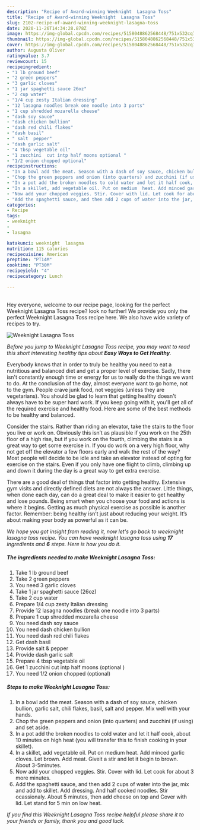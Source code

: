 ```yaml
---
description: "Recipe of Award-winning Weeknight  Lasagna Toss"
title: "Recipe of Award-winning Weeknight  Lasagna Toss"
slug: 2102-recipe-of-award-winning-weeknight-lasagna-toss
date: 2020-11-26T14:34:28.878Z
image: https://img-global.cpcdn.com/recipes/5158048862568448/751x532cq70/weeknight-lasagna-toss-recipe-main-photo.jpg
thumbnail: https://img-global.cpcdn.com/recipes/5158048862568448/751x532cq70/weeknight-lasagna-toss-recipe-main-photo.jpg
cover: https://img-global.cpcdn.com/recipes/5158048862568448/751x532cq70/weeknight-lasagna-toss-recipe-main-photo.jpg
author: Augusta Oliver
ratingvalue: 3.7
reviewcount: 15
recipeingredient:
- "1 lb ground beef"
- "2 green peppers"
- "3 garlic cloves"
- "1 jar spaghetti sauce 26oz"
- "2 cup water"
- "1/4 cup zesty Italian dressing"
- "12 lasagna noodles break one noodle into 3 parts"
- "1 cup shredded mozarella cheese"
- "dash soy sauce"
- "dash chicken bullion"
- "dash red chili flakes"
- "dash basil"
- " salt  pepper"
- "dash garlic salt"
- "4 tbsp vegetable oil"
- "1 zucchini  cut intp half moons optional "
- "1/2 onion chopped optional"
recipeinstructions:
- "In a bowl add the meat. Season with a dash of soy sauce, chicken bullion, garlic salt, chili flakes, basil,  salt and pepper. Mix well with your hands."
- "Chop the green peppers and onion (into quarters) and zucchini (if using) and set aside."
- "In a pot add the broken noodles to cold water and let it half cook, about 10 minutes on high heat (you will transfer this to finish cooking  in your skillet)."
- "In a skillet, add vegetable oil. Put on medium  heat. Add minced garlic cloves. Let brown. Add meat. Giveit a stir and let it begin to brown. About 3-5minutes."
- "Now add your chopped veggies. Stir. Cover with lid. Let cook for about 3 more minutes."
- "Add the spaghetti sauce, and then add 2 cups of water into the jar, mix and add to skillet. Add dressing. And half cooked noodles. Stir ocassionaly. About 5 minutes, then add cheese on top and Cover with lid. Let stand for 5 min on low heat."
categories:
- Recipe
tags:
- weeknight
- 
- lasagna

katakunci: weeknight  lasagna 
nutrition: 115 calories
recipecuisine: American
preptime: "PT14M"
cooktime: "PT30M"
recipeyield: "4"
recipecategory: Lunch

---
```

<br>
Hey everyone, welcome to our recipe page, looking for the perfect Weeknight  Lasagna Toss recipe? look no further! We provide you only the perfect Weeknight  Lasagna Toss recipe here. We also have wide variety of recipes to try.
<br>


![Weeknight  Lasagna Toss](https://img-global.cpcdn.com/recipes/5158048862568448/751x532cq70/weeknight-lasagna-toss-recipe-main-photo.jpg)

<i>Before you jump to Weeknight  Lasagna Toss recipe, you may want to read this short interesting healthy tips about <strong>Easy Ways to Get Healthy</strong>.</i>

Everybody knows that in order to truly be healthy you need to eat a nutritious and balanced diet and get a proper level of exercise. Sadly, there isn't constantly enough time or energy for us to really do the things we want to do. At the conclusion of the day, almost everyone want to go home, not to the gym. People crave junk food, not veggies (unless they are vegetarians). You should be glad to learn that getting healthy doesn't always have to be super hard work. If you keep going with it, you'll get all of the required exercise and healthy food. Here are some of the best methods to be healthy and balanced.

Consider the stairs. Rather than riding an elevator, take the stairs to the floor you live or work on. Obviously this isn’t as plausible if you work on the 25th floor of a high rise, but if you work on the fourth, climbing the stairs is a great way to get some exercise in. If you do work on a very high floor, why not get off the elevator a few floors early and walk the rest of the way? Most people will decide to be idle and take an elevator instead of opting for exercise on the stairs. Even if you only have one flight to climb, climbing up and down it during the day is a great way to get extra exercise. 

There are a good deal of things that factor into getting healthy. Extensive gym visits and directly defined diets are not always the answer. Little things, when done each day, can do a great deal to make it easier to get healthy and lose pounds. Being smart when you choose your food and actions is where it begins. Getting as much physical exercise as possible is another factor. Remember: being healthy isn’t just about reducing your weight. It’s about making your body as powerful as it can be. 


<i>We hope you got insight from reading it, now let's go back to weeknight  lasagna toss recipe. You can have weeknight  lasagna toss using <strong>17</strong> ingredients and <strong>6</strong> steps. Here is how you do it.
</i>

##### The ingredients needed to make Weeknight  Lasagna Toss:

1. Take 1 lb ground beef
1. Take 2 green peppers
1. You need 3 garlic cloves
1. Take 1 jar spaghetti sauce (26oz)
1. Take 2 cup water
1. Prepare 1/4 cup zesty Italian dressing
1. Provide 12 lasagna noodles (break one noodle into 3 parts)
1. Prepare 1 cup shredded mozarella cheese
1. You need dash soy sauce
1. You need dash chicken bullion
1. You need dash red chili flakes
1. Get dash basil
1. Provide  salt &amp; pepper
1. Provide dash garlic salt
1. Prepare 4 tbsp vegetable oil
1. Get 1 zucchini  cut intp half moons (optional )
1. You need 1/2 onion chopped (optional)


##### Steps to make Weeknight  Lasagna Toss:

1. In a bowl add the meat. Season with a dash of soy sauce, chicken bullion, garlic salt, chili flakes, basil,  salt and pepper. Mix well with your hands.
1. Chop the green peppers and onion (into quarters) and zucchini (if using) and set aside.
1. In a pot add the broken noodles to cold water and let it half cook, about 10 minutes on high heat (you will transfer this to finish cooking  in your skillet).
1. In a skillet, add vegetable oil. Put on medium  heat. Add minced garlic cloves. Let brown. Add meat. Giveit a stir and let it begin to brown. About 3-5minutes.
1. Now add your chopped veggies. Stir. Cover with lid. Let cook for about 3 more minutes.
1. Add the spaghetti sauce, and then add 2 cups of water into the jar, mix and add to skillet. Add dressing. And half cooked noodles. Stir ocassionaly. About 5 minutes, then add cheese on top and Cover with lid. Let stand for 5 min on low heat.


<i>If you find this Weeknight  Lasagna Toss recipe helpful please share it to your friends or family, thank you and good luck.</i>
